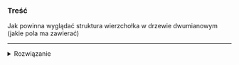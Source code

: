 ### Treść
Jak powinna wyglądać struktura wierzchołka w drzewie dwumianowym (jakie pola ma zawierać)

------
<details><summary>Rozwiązanie</summary>
<p>
    
Minimalistycznie to będzie pamiętanie syna i prawego brata (na lewo syn,
na prawo brat) plus jakaś komórka na pamiętany klucz.
